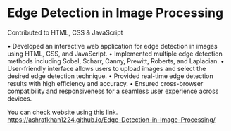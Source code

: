 # Edge Detection in Image Processing
Contributed to HTML, CSS & JavaScript

• Developed an interactive web application for edge detection in images using HTML, CSS, and JavaScript.
• Implemented multiple edge detection methods including Sobel, Scharr, Canny, Prewitt, Roberts, and Laplacian.
• User-friendly interface allows users to upload images and select the desired edge detection technique.
• Provided real-time edge detection results with high efficiency and accuracy.
• Ensured cross-browser compatibility and responsiveness for a seamless user experience across devices.

You can check website using this link.
 https://ashrafkhan1224.github.io/Edge-Detection-in-Image-Processing/

